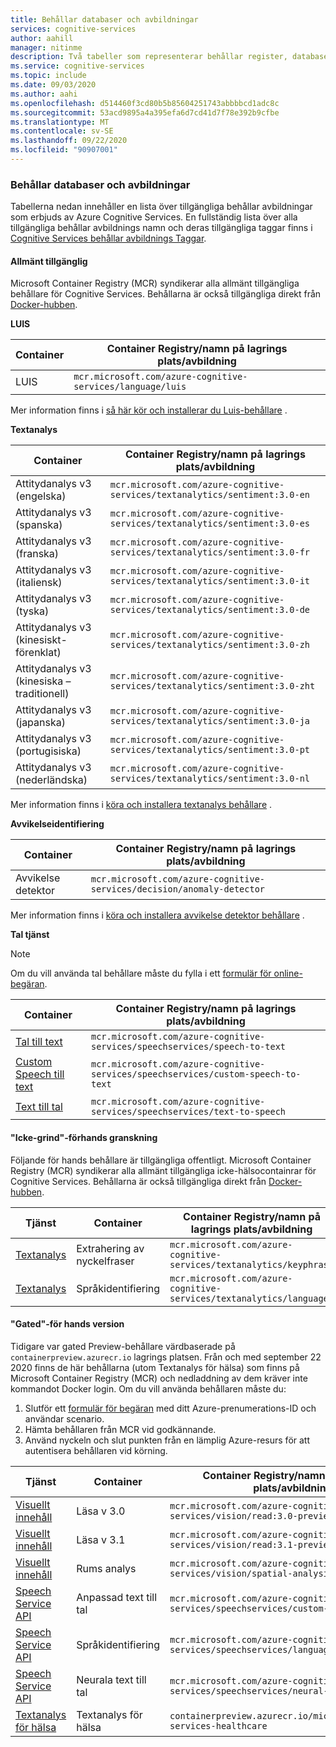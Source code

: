 ```yaml
---
title: Behållar databaser och avbildningar
services: cognitive-services
author: aahill
manager: nitinme
description: Två tabeller som representerar behållar register, databaser och avbildnings namn för alla kognitiva tjänst erbjudanden.
ms.service: cognitive-services
ms.topic: include
ms.date: 09/03/2020
ms.author: aahi
ms.openlocfilehash: d514460f3cd80b5b85604251743abbbbcd1adc8c
ms.sourcegitcommit: 53acd9895a4a395efa6d7cd41d7f78e392b9cfbe
ms.translationtype: MT
ms.contentlocale: sv-SE
ms.lasthandoff: 09/22/2020
ms.locfileid: "90907001"
---
```

### <a name="container-repositories-and-images"></a>Behållar databaser och avbildningar

Tabellerna nedan innehåller en lista över tillgängliga behållar avbildningar som erbjuds av Azure Cognitive Services. En fullständig lista över alla tillgängliga behållar avbildnings namn och deras tillgängliga taggar finns i [Cognitive Services behållar avbildnings Taggar](../container-image-tags.md). 

#### <a name="generally-available"></a>Allmänt tillgänglig 

Microsoft Container Registry (MCR) syndikerar alla allmänt tillgängliga behållare för Cognitive Services. Behållarna är också tillgängliga direkt från [Docker-hubben](https://hub.docker.com/_/microsoft-azure-cognitive-services).

**LUIS**

| Container | Container Registry/namn på lagrings plats/avbildning |
|--|--|
| LUIS | `mcr.microsoft.com/azure-cognitive-services/language/luis` |

Mer information finns i [så här kör och installerar du Luis-behållare](../../LUIS/luis-container-howto.md) .

**Textanalys**

| Container | Container Registry/namn på lagrings plats/avbildning |
|--|--|
| Attitydanalys v3 (engelska) | `mcr.microsoft.com/azure-cognitive-services/textanalytics/sentiment:3.0-en` |
| Attitydanalys v3 (spanska) | `mcr.microsoft.com/azure-cognitive-services/textanalytics/sentiment:3.0-es` |
| Attitydanalys v3 (franska) | `mcr.microsoft.com/azure-cognitive-services/textanalytics/sentiment:3.0-fr` |
| Attitydanalys v3 (italiensk) | `mcr.microsoft.com/azure-cognitive-services/textanalytics/sentiment:3.0-it` |
| Attitydanalys v3 (tyska) | `mcr.microsoft.com/azure-cognitive-services/textanalytics/sentiment:3.0-de` |
| Attitydanalys v3 (kinesiskt-förenklat) | `mcr.microsoft.com/azure-cognitive-services/textanalytics/sentiment:3.0-zh` |
| Attitydanalys v3 (kinesiska – traditionell) | `mcr.microsoft.com/azure-cognitive-services/textanalytics/sentiment:3.0-zht` |
| Attitydanalys v3 (japanska) | `mcr.microsoft.com/azure-cognitive-services/textanalytics/sentiment:3.0-ja` |
| Attitydanalys v3 (portugisiska) | `mcr.microsoft.com/azure-cognitive-services/textanalytics/sentiment:3.0-pt` |
| Attitydanalys v3 (nederländska) | `mcr.microsoft.com/azure-cognitive-services/textanalytics/sentiment:3.0-nl` |

Mer information finns i [köra och installera textanalys behållare](../../text-analytics/how-tos/text-analytics-how-to-install-containers.md) .

**Avvikelseidentifiering** 

| Container | Container Registry/namn på lagrings plats/avbildning |
|--|--|
| Avvikelse detektor | `mcr.microsoft.com/azure-cognitive-services/decision/anomaly-detector` |

Mer information finns i [köra och installera avvikelse detektor behållare](../../anomaly-detector/anomaly-detector-container-howto.md) .

**Tal tjänst**

> [!NOTE]
> Om du vill använda tal behållare måste du fylla i ett [formulär för online-begäran](https://aka.ms/csgate).

| Container | Container Registry/namn på lagrings plats/avbildning |
|--|--|
| [Tal till text](../../speech-service/speech-container-howto.md?tab=stt) | `mcr.microsoft.com/azure-cognitive-services/speechservices/speech-to-text` |
| [Custom Speech till text](../../speech-service/speech-container-howto.md?tab=cstt) | `mcr.microsoft.com/azure-cognitive-services/speechservices/custom-speech-to-text` |
| [Text till tal](../../speech-service/speech-container-howto.md?tab=tts) | `mcr.microsoft.com/azure-cognitive-services/speechservices/text-to-speech` |

#### <a name="ungated-preview"></a>"Icke-grind"-förhands granskning 

Följande för hands behållare är tillgängliga offentligt. Microsoft Container Registry (MCR) syndikerar alla allmänt tillgängliga icke-hälsocontainrar för Cognitive Services. Behållarna är också tillgängliga direkt från [Docker-hubben](https://hub.docker.com/_/microsoft-azure-cognitive-services).

| Tjänst | Container | Container Registry/namn på lagrings plats/avbildning |
|--|--|--|
| [Textanalys](../../text-analytics/how-tos/text-analytics-how-to-install-containers.md) | Extrahering av nyckelfraser | `mcr.microsoft.com/azure-cognitive-services/textanalytics/keyphrase` |
| [Textanalys](../../text-analytics/how-tos/text-analytics-how-to-install-containers.md) | Språkidentifiering | `mcr.microsoft.com/azure-cognitive-services/textanalytics/language` |


#### <a name="gated-preview"></a>"Gated"-för hands version

Tidigare var gated Preview-behållare värdbaserade på `containerpreview.azurecr.io` lagrings platsen. Från och med september 22 2020 finns de här behållarna (utom Textanalys för hälsa) som finns på Microsoft Container Registry (MCR) och nedladdning av dem kräver inte kommandot Docker login. Om du vill använda behållaren måste du:

1. Slutför ett [formulär för begäran](https://aka.ms/csgate) med ditt Azure-prenumerations-ID och användar scenario. 
2. Hämta behållaren från MCR vid godkännande. 
3. Använd nyckeln och slut punkten från en lämplig Azure-resurs för att autentisera behållaren vid körning. 

| Tjänst | Container | Container Registry/namn på lagrings plats/avbildning |
|--|--|--|
| [Visuellt innehåll](../../Computer-vision/computer-vision-how-to-install-containers.md) | Läsa v 3.0 | `mcr.microsoft.com/azure-cognitive-services/vision/read:3.0-preview` |
| [Visuellt innehåll](../../Computer-vision/computer-vision-how-to-install-containers.md) | Läsa v 3.1 | `mcr.microsoft.com/azure-cognitive-services/vision/read:3.1-preview` |
| [Visuellt innehåll](https://docs.microsoft.com/azure/cognitive-services/computer-vision/spatial-analysis-container) | Rums analys | `mcr.microsoft.com/azure-cognitive-services/vision/spatial-analysis` |
| [Speech Service API](../../speech-service/speech-container-howto.md?tab=ctts) | Anpassad text till tal | `mcr.microsoft.com/azure-cognitive-services/speechservices/custom-text-to-speech` |
| [Speech Service API](../../speech-service/speech-container-howto.md?tab=lid) | Språkidentifiering | `mcr.microsoft.com/azure-cognitive-services/speechservices/language-detection` |
| [Speech Service API](../../speech-service/speech-container-howto.md?tab=ntts) | Neurala text till tal | `mcr.microsoft.com/azure-cognitive-services/speechservices/neural-text-to-speech` |
| [Textanalys för hälsa](../../text-analytics/how-tos/text-analytics-how-to-install-containers.md?tabs=health) | Textanalys för hälsa | `containerpreview.azurecr.io/microsoft/cognitive-services-healthcare` |

